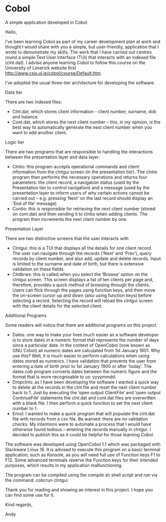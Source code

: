 # Cobol
A simple application developed in Cobol.

Hello,

I’ve been learning Cobol as part of my career development plan at work and thought I would share with you a simple, but user-friendly, application that I wrote to demonstrate my skills. 
The work that I have carried out centres round a simple Text User Interface (TUI) that interacts with an indexed file (clnt.dat). I advise anyone learning Cobol to follow this course on the University of Limerick website first http://www.csis.ul.ie/cobol/course/Default.htm.

I’ve adopted the usual three-tier architecture for developing the software.

Data tier

There are two indexed files:
-	Clnt.dat, which stores client information - client number, surname, dob and balance.
-	Cont.dat, which stores the next client number – this, in my opinion, is the best way to automatically generate the next client number when you want to add another client.

Logic tier

There are two programs that are responsible to handling the interactions between the presentation layer and data layer:
-	Clntio: this program accepts operational commands and client information from the clntgui screen (in the presentation tier). The clntio program then performs the necessary operations and returns four parameters: the client record, a navigation status (used by the Presentation tier to control navigation) and a message (used by the presentation layer to inform users of why certain actions cannot be carried out – e.g. pressing ‘Next’ on the last record should display an ‘End of file’ message)
-	Contio: this is responsible for retrieving the next client number (stored on cont.dat) and then sending it to clntio when adding clients. The program then increments the next client number by one.
	
Presentation Layer

There are two distinctive screens that the user interacts with
-	Clntgui: this is a TUI that displays all the details for one client record. The user can navigate through the records (‘Next’ and ‘Prev’), query records by client number, and also add, update and delete records. Input is limited to the surname and date of birth, but there is extensive validation on these fields.
-	Clntbrws: this is called when you select the ‘Browse’ option on the clntgui screen. This screen displays a list of ten clients per page and, therefore, provides a quick method of browsing through the clients. Users can flick through the pages using function keys, and then move the on-screen cursor up and down (also using function keys) before selecting a record. Selecting the record will reload the clntgui screen with the client details for the selected client.

Additional Programs

Some readers will notice that there are additional programs on this project.
-	Dates: one way to make your lives much easier as a software developer is to store dates in a numeric format that represents the number of days since a particular date. In the context of OpenCobol (now known as GNU Cobol) all numeric dates are calculated from 1st January 1601. Why use this? Well, it is much easier to perform calculations when using dates stored as numerics. I have validation that prevents the user from entering a date of birth prior to 1st January 1900 or after ‘today’. The dates.cob program converts dates between the numeric figure and the format that is more recognisable to us: yyyymmdd.
-	Dropclnts: as I have been developing the software I wanted a quick way to delete all the records in the clnt file and reset the next client number back to 1. Just by executing the ‘open output ClientFile’ and ‘open output ContinueFile’ statements the clnt.dat and cont.dat files are overwritten with a blank file. I then perform a quick function to set the next client number to 1.
-	Enrol: I wanted to make a quick program that will populate the clnt.dat file with records from a csv file. Be warned: there are no validation checks. My intentions were to automate a process that I would have otherwise found tedious – entering the records manually in clntgui. I decided to publish this as it could be helpful for those learning Cobol.

The software was developed using OpenCobol 1.1 which was packaged with Slackware Linux 16. It is advised to execute this program on a basic terminal application, such as Konsole, as you will need full use of Function keys F1 to F12. Some advanced terminals reserve the Function keys for their intended purposes, which results in my application malfunctioning.

The program can be compiled using the compile.sh shell script and run via the command: cobcrun clntgui.

Thank you for reading and showing an interest in this project. I hope you can find some use for it.

Kind regards,

Andy 
